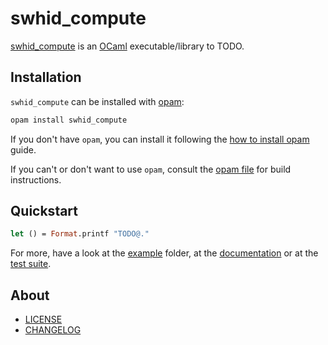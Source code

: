 # swhid_compute

[swhid_compute] is an [OCaml] executable/library to TODO.

## Installation

`swhid_compute` can be installed with [opam]:

```sh
opam install swhid_compute
```

If you don't have `opam`, you can install it following the [how to install opam] guide.

If you can't or don't want to use `opam`, consult the [opam file] for build instructions.

## Quickstart

```ocaml
let () = Format.printf "TODO@."
```

For more, have a look at the [example] folder, at the [documentation] or at the [test suite].

## About

- [LICENSE]
- [CHANGELOG]

[CHANGELOG]: ./CHANGES.md
[example]: ./example
[LICENSE]: ./LICENSE.md
[opam file]: ./swhid_compute.opam
[test suite]: ./test

[documentation]: https://doc.zapashcanon.fr/swhid_compute
[how to install opam]: https://opam.ocaml.org/doc/Install.html
[OCaml]: https://ocaml.org
[opam]: https://opam.ocaml.org/
[swhid_compute]: https://git.zapashcanon.fr/zapashcanon/swhid_compute
